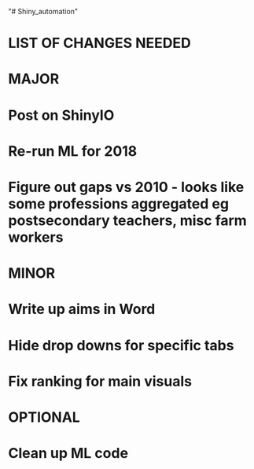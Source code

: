 "# Shiny_automation" 

# LIST OF CHANGES NEEDED

# MAJOR
# Post on ShinyIO
# Re-run ML for 2018
# Figure out gaps vs 2010 - looks like some professions aggregated eg postsecondary teachers, misc farm workers

# MINOR
# Write up aims in Word
# Hide drop downs for specific tabs
# Fix ranking for main visuals

# OPTIONAL
# Clean up ML code